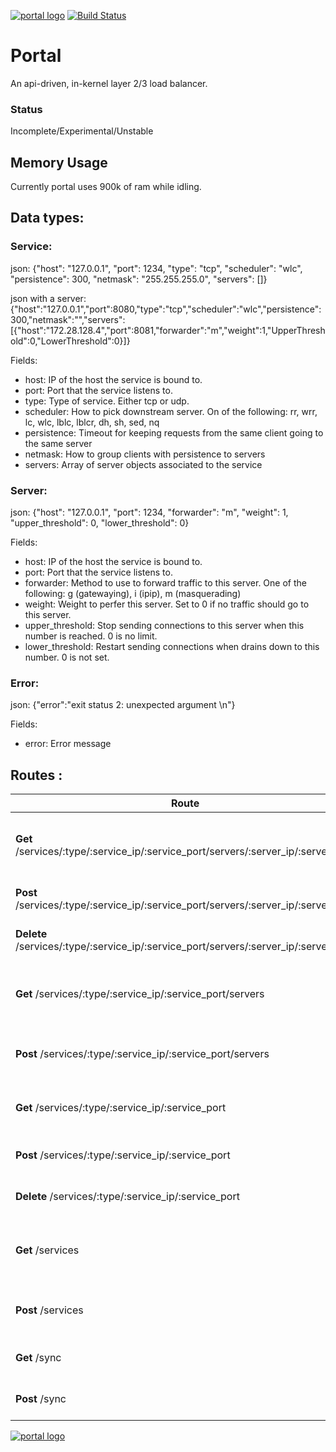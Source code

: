[![portal logo](http://nano-assets.gopagoda.io/readme-headers/portal.png)](http://nanobox.io/open-source#portal)
[![Build Status](https://travis-ci.org/nanopack/portal.svg)](https://travis-ci.org/nanopack/portal)

# Portal

An api-driven, in-kernel layer 2/3 load balancer.

### Status
Incomplete/Experimental/Unstable

## Memory Usage

Currently portal uses 900k of ram while idling.

## Data types:
### Service:
json: {"host": "127.0.0.1", "port": 1234, "type": "tcp", "scheduler": "wlc", "persistence": 300, "netmask": "255.255.255.0", "servers": []}

json with a server: {"host":"127.0.0.1","port":8080,"type":"tcp","scheduler":"wlc","persistence":300,"netmask":"","servers":[{"host":"172.28.128.4","port":8081,"forwarder":"m","weight":1,"UpperThreshold":0,"LowerThreshold":0}]}

Fields:
- host: IP of the host the service is bound to.
- port: Port that the service listens to.
- type: Type of service. Either tcp or udp.
- scheduler: How to pick downstream server. On of the following: rr, wrr, lc, wlc, lblc, lblcr, dh, sh, sed, nq
- persistence: Timeout for keeping requests from the same client going to the same server
- netmask: How to group clients with persistence to servers
- servers: Array of server objects associated to the service

### Server:
json: {"host": "127.0.0.1", "port": 1234, "forwarder": "m", "weight": 1, "upper_threshold": 0, "lower_threshold": 0}

Fields:
- host: IP of the host the service is bound to.
- port: Port that the service listens to.
- forwarder: Method to use to forward traffic to this server. One of the following: g (gatewaying), i (ipip), m (masquerading)
- weight: Weight to perfer this server. Set to 0 if no traffic should go to this server.
- upper_threshold: Stop sending connections to this server when this number is reached. 0 is no limit.
- lower_threshold: Restart sending connections when drains down to this number. 0 is not set.

### Error:
json: {"error":"exit status 2: unexpected argument \n"}

Fields:
 - error: Error message

## Routes :

| Route | Description | payload | output |
| --- | --- | --- | --- |
| **Get** /services/:type/:service_ip/:service_port/servers/:server_ip/:server_port | Get information about a server on a service | nil | json server object |
| **Post** /services/:type/:service_ip/:service_port/servers/:server_ip/:server_port | Add new server to a service | service json string | nil or an error |
| **Delete** /services/:type/:service_ip/:service_port/servers/:server_ip/:server_port | Delete a server from a service | nil | nil or an error |
| **Get** /services/:type/:service_ip/:service_port/servers | List all servers on a service | nil | json array of server objects |
| **Post** /services/:type/:service_ip/:service_port/servers | Reset the list of servers on a service | json array of server objects | nil or an error |
| **Get** /services/:type/:service_ip/:service_port | Get information about a service | nil | json service object |
| **Post** /services/:type/:service_ip/:service_port | Add a service | json service object | nil or an error |
| **Delete** /services/:type/:service_ip/:service_port | Delete a service | nil | nil or an error |
| **Get** /services | List all services | nil | json array of server objects |
| **Post** /services | Reset the list of services | json array of server objects | nil or an error |
| **Get** /sync | Sync portal with data in LVS | nil | nil or an error |
| **Post** /sync | Sync LVS with data in portal | nil | nil or an error |

[![portal logo](http://nano-assets.gopagoda.io/open-src/nanobox-open-src.png)](http://nanobox.io/open-source)
